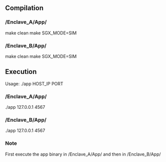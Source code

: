 ## Compilation

### /Enclave_A/App/

make clean
make SGX_MODE=SIM

### /Enclave_B/App/

make clean
make SGX_MODE=SIM

## Execution

Usage: ./app HOST_IP PORT

### /Enclave_A/App/

./app 127.0.0.1 4567

### /Enclave_B/App/

./app 127.0.0.1 4567

### Note

First execute the app binary in /Enclave_A/App/ and then in /Enclave_B/App/
